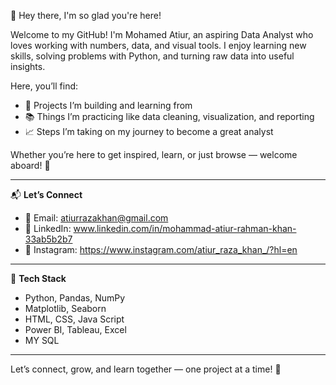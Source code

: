 🌟 Hey there, I'm so glad you're here!

Welcome to my GitHub! I'm Mohamed Atiur, an aspiring Data Analyst who loves working with numbers, data, and visual tools. I enjoy learning new skills, solving problems with Python, and turning raw data into useful insights.

Here, you’ll find:
- 🔧 Projects I’m building and learning from  
- 📚 Things I’m practicing like data cleaning, visualization, and reporting  
- 📈 Steps I’m taking on my journey to become a great analyst  

Whether you’re here to get inspired, learn, or just browse — welcome aboard! 👋

---

📬 **Let’s Connect**

- 📧 Email: atiurrazakhan@gmail.com  
- 🔗 LinkedIn: www.linkedin.com/in/mohammad-atiur-rahman-khan-33ab5b2b7 
- 📸 Instagram: https://www.instagram.com/atiur_raza_khan_/?hl=en

---

🧰 **Tech Stack**

- Python, Pandas, NumPy  
- Matplotlib, Seaborn
- HTML, CSS, Java Script  
- Power BI, Tableau, Excel  
- MY SQL

---

Let’s connect, grow, and learn together — one project at a time! 🚀

